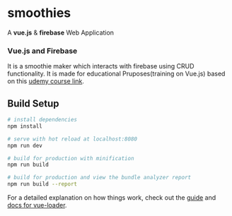# smoothies
A **vue.js** & **firebase** Web Application


### Vue.js and Firebase
It is a smoothie maker which interacts with firebase using CRUD functionality. It is made for educational Pruposes(training on Vue.js) based on this [udemy course link](https://www.udemy.com/course/build-web-apps-with-vuejs-firebase/).

## Build Setup

``` bash
# install dependencies
npm install

# serve with hot reload at localhost:8080
npm run dev

# build for production with minification
npm run build

# build for production and view the bundle analyzer report
npm run build --report
```

For a detailed explanation on how things work, check out the [guide](http://vuejs-templates.github.io/webpack/) and [docs for vue-loader](http://vuejs.github.io/vue-loader).
